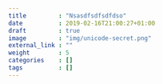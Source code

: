 ```yaml
---
title         : "Nsasdfsdfsdfdso"
date          : 2019-02-16T21:00:27+01:00
draft         : true
image         : "img/unicode-secret.png"
external_link : ""
weight        : 5
categories    : []
tags          : []
---
```

